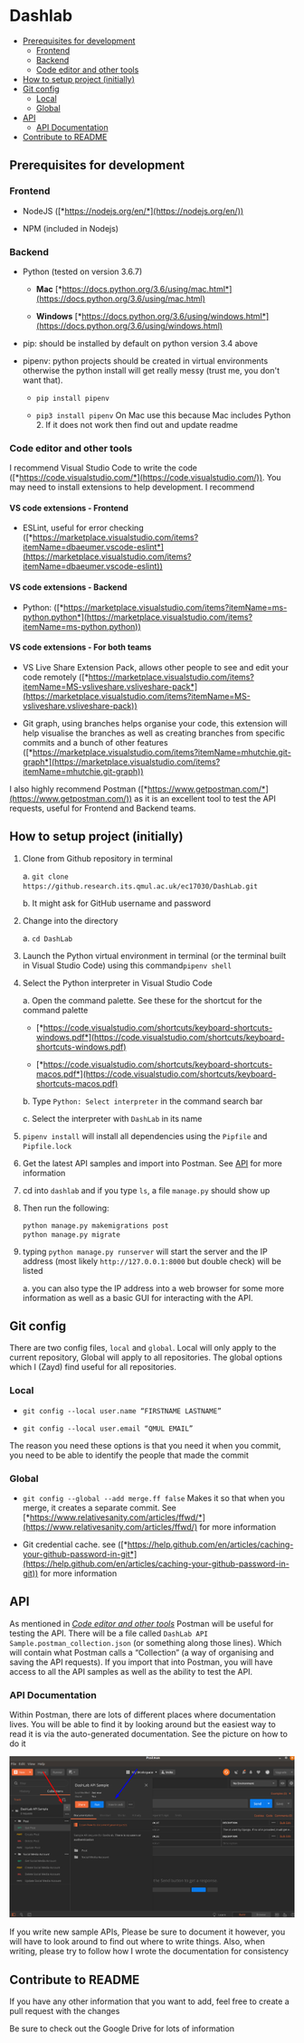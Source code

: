 # Dashlab

-   [Prerequisites for development](#prerequisites-for-development)
    -   [Frontend](#frontend)
    -   [Backend](#backend)
    -   [Code editor and other tools](#code-editor-and-other-tools)
-   [How to setup project (initially)](#how-to-setup-project-initially)
-   [Git config](#git-config)
    -   [Local](#local)
    -   [Global](#global)
-   [API](#api)
    -   [API Documentation](#api-documentation)
-   [Contribute to README](#contribute-to-readme)

Prerequisites for development
-----------------------------

### Frontend

-   NodeJS ([*https://nodejs.org/en/*](https://nodejs.org/en/))

-   NPM (included in Nodejs)

### Backend

-   Python (tested on version 3.6.7)

    -   **Mac**
        [*https://docs.python.org/3.6/using/mac.html*](https://docs.python.org/3.6/using/mac.html)

    -   **Windows**
        [*https://docs.python.org/3.6/using/windows.html*](https://docs.python.org/3.6/using/windows.html)

-   pip: should be installed by default on python version 3.4 above

-   pipenv: python projects should be created in virtual environments
    otherwise the python install will get really messy (trust me, you
    don't want that).

    -   `pip install pipenv`

    -   `pip3 install pipenv` On Mac use this because Mac includes
        Python 2. If it does not work then find out and update readme

### Code editor and other tools

I recommend Visual Studio Code to write the code
([*https://code.visualstudio.com/*](https://code.visualstudio.com/)).
You may need to install extensions to help development. I recommend

#### VS code extensions - Frontend

-   ESLint, useful for error checking
    ([*https://marketplace.visualstudio.com/items?itemName=dbaeumer.vscode-eslint*](https://marketplace.visualstudio.com/items?itemName=dbaeumer.vscode-eslint))

#### VS code extensions - Backend

-   Python:
    ([*https://marketplace.visualstudio.com/items?itemName=ms-python.python*](https://marketplace.visualstudio.com/items?itemName=ms-python.python))

#### VS code extensions - For both teams

-   VS Live Share Extension Pack, allows other people to see and edit
    your code remotely
    ([*https://marketplace.visualstudio.com/items?itemName=MS-vsliveshare.vsliveshare-pack*](https://marketplace.visualstudio.com/items?itemName=MS-vsliveshare.vsliveshare-pack))

-   Git graph, using branches helps organise your code, this extension
    will help visualise the branches as well as creating branches from
    specific commits and a bunch of other features
    ([*https://marketplace.visualstudio.com/items?itemName=mhutchie.git-graph*](https://marketplace.visualstudio.com/items?itemName=mhutchie.git-graph))

I also highly recommend Postman
([*https://www.getpostman.com/*](https://www.getpostman.com/)) as it is
an excellent tool to test the API requests, useful for Frontend and
Backend teams.

How to setup project (initially)
--------------------------------

1.  Clone from Github repository in terminal

    a.  `git clone  https://github.research.its.qmul.ac.uk/ec17030/DashLab.git`

    b.  It might ask for GitHub username and password

2.  Change into the directory

    a.  `cd DashLab`

3.  Launch the Python virtual environment in terminal (or the terminal
    built in Visual Studio Code) using this command`pipenv shell`

4.  Select the Python interpreter in Visual Studio Code

    a.  Open the command palette. See these for the shortcut for the
        command palette

    -   [*https://code.visualstudio.com/shortcuts/keyboard-shortcuts-windows.pdf*](https://code.visualstudio.com/shortcuts/keyboard-shortcuts-windows.pdf)

    -   [*https://code.visualstudio.com/shortcuts/keyboard-shortcuts-macos.pdf*](https://code.visualstudio.com/shortcuts/keyboard-shortcuts-macos.pdf)

    b.  Type `Python: Select interpreter` in the command search bar

    c.  Select the interpreter with `DashLab` in its name

5.  `pipenv install` will install all dependencies using the `Pipfile`
    and `Pipfile.lock`

6.  Get the latest API samples and import into Postman. See [API](#API)
    for more information

7.  cd into `dashlab` and if you type `ls`, a file `manage.py` should
    show up

8. Then run the following:

    ```
    python manage.py makemigrations post
    python manage.py migrate
    ```

8.  typing `python manage.py runserver` will start the server and the IP
    address (most likely `http://127.0.0.1:8000` but double check) will
    be listed

    a.  you can also type the IP address into a web browser for some
        more information as well as a basic GUI for interacting with the
        API.

Git config
----------

There are two config files, `local` and `global`. Local will only apply
to the current repository, Global will apply to all repositories. The
global options which I (Zayd) find useful for all repositories.

### Local

-   `git config --local user.name “FIRSTNAME LASTNAME”`

-   `git config --local user.email “QMUL EMAIL”`

The reason you need these options is that you need it when you commit,
you need to be able to identify the people that made the commit

### Global

-   `git config --global --add merge.ff false` Makes it so that when you
    merge, it creates a separate commit. See
    [*https://www.relativesanity.com/articles/ffwd/*](https://www.relativesanity.com/articles/ffwd/)
    for more information

-   Git credential cache. see
    ([*https://help.github.com/en/articles/caching-your-github-password-in-git*](https://help.github.com/en/articles/caching-your-github-password-in-git))
    for more information

API
---

As mentioned in [*Code editor and other
tools*](#code-editor-and-other-tools) Postman will be useful for testing
the API. There will be a file called
`DashLab API Sample.postman_collection.json` (or something along those
lines). Which will contain what Postman calls a “Collection” (a way of
organising and saving the API requests). If you import that into
Postman, you will have access to all the API samples as well as the
ability to test the API.

### API Documentation

Within Postman, there are lots of different places where documentation
lives. You will be able to find it by looking around but the easiest way
to read it is via the auto-generated documentation. See the picture on
how to do it

![Postman Documentation](/postman_doc.png?raw=true)

If you write new sample APIs, Please be sure to document it however, you
will have to look around to find out where to write things. Also, when
writing, please try to follow how I wrote the documentation for
consistency

Contribute to README
--------------------

If you have any other information that you want to add, feel free to
create a pull request with the changes

Be sure to check out the Google Drive for lots of information
